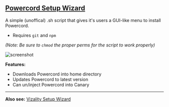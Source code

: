 ## [Powercord Setup Wizard](https://gitcdn.link/repo/SlippingGitty/Powercord-Setup-Wizard/main/PowercordSetupWizard.sh)
A simple (unoffical) .sh script that gives it's users a GUI-like menu to install Powercord.
* Requires `git` and `npm` 

*(Note: Be sure to `chmod` the proper perms for the script to work properly)*

![screenshot](https://files.catbox.moe/1wtzgm.png)

**Features:**

* Downloads Powercord into home directory
* Updates Powercord to latest version
* Can un/inject Powercord into Canary

___

**Also see:** [Vizality Setup Wizard](https://github.com/SlippingGitty/sh-scripts/blob/main/installers/Discord/VizalitySetupWizard.sh)
